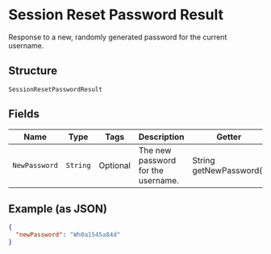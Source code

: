
# Session Reset Password Result

Response to a new, randomly generated password for the current username.

## Structure

`SessionResetPasswordResult`

## Fields

| Name | Type | Tags | Description | Getter | Setter |
|  --- | --- | --- | --- | --- | --- |
| `NewPassword` | `String` | Optional | The new password for the username. | String getNewPassword() | setNewPassword(String newPassword) |

## Example (as JSON)

```json
{
  "newPassword": "Wh0a1545a84d"
}
```

